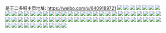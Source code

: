 是王二多呀主页地址: https://weibo.com/u/6409189721 
![](https://wx4.sinaimg.cn/mw2000/006ZKj1Lly1h9erijnoyjj30u01hcqd5.jpg) 
![](https://wx4.sinaimg.cn/mw2000/006ZKj1Lly1h9eriwpv9fj30u01407eq.jpg) 
![](https://wx4.sinaimg.cn/mw2000/006ZKj1Lly1h9eriwx24gj31400u0k0p.jpg) 
![](https://wx4.sinaimg.cn/mw2000/006ZKj1Lly1h9erix2rluj318g0jx0ym.jpg) 
![](https://wx4.sinaimg.cn/mw2000/006ZKj1Lly1h9erix8t95j318g0jxjyi.jpg) 
![](https://wx4.sinaimg.cn/mw2000/006ZKj1Lly1h9erixlabej30u0140476.jpg) 
![](https://wx4.sinaimg.cn/mw2000/006ZKj1Lly1h97uq1okwfj30u01hcqbr.jpg) 
![](https://wx4.sinaimg.cn/mw2000/006ZKj1Lly1h8xrq8a32xj30u0140tf3.jpg) 
![](https://wx4.sinaimg.cn/mw2000/006ZKj1Lly1h8xrq7y7ydj30u0140agt.jpg) 
![](https://wx4.sinaimg.cn/mw2000/006ZKj1Lly1h7y8di70e2j31sz0u0dnb.jpg) 
![](https://wx4.sinaimg.cn/mw2000/006ZKj1Lly1h7l4tkddt2j30a00a03yz.jpg) 
![](https://wx4.sinaimg.cn/mw2000/006ZKj1Lly1h76bobhpq1j31400u0104.jpg) 
![](https://wx4.sinaimg.cn/mw2000/006ZKj1Lly1h74uompqzzj30u0140djm.jpg) 
![](https://wx4.sinaimg.cn/mw2000/006ZKj1Lly1h74uon1jnyj30u01407cx.jpg) 
![](https://wx4.sinaimg.cn/mw2000/006ZKj1Lly1h6vylcfvioj30ru1faaez.jpg) 
![](https://wx4.sinaimg.cn/mw2000/006ZKj1Lly1h6shspk4hlj32c0340qv6.jpg) 
![](https://wx4.sinaimg.cn/mw2000/006ZKj1Lly1h6hzpbqo2wj30u0140acj.jpg) 
![](https://wx4.sinaimg.cn/mw2000/006ZKj1Lly1h59h9i7iyjj32c0340e82.jpg) 
![](https://wx4.sinaimg.cn/mw2000/006ZKj1Lly1h4igo6swxaj30tu0nkn97.jpg) 
![](https://wx4.sinaimg.cn/mw2000/006ZKj1Lly1h4902bu9z0j30u0145487.jpg) 
![](https://wx4.sinaimg.cn/mw2000/006ZKj1Lly1h47vfmhg0gj313u0tun4p.jpg) 
![](https://wx4.sinaimg.cn/mw2000/006ZKj1Lly1h40v80flqwj30k00zk7al.jpg) 
![](https://wx4.sinaimg.cn/mw2000/006ZKj1Lly1h3xfpyp1r7j30mi0u0mzv.jpg) 
![](https://wx4.sinaimg.cn/mw2000/006ZKj1Lly1h3rshn6rizj30u01hc1b3.jpg) 
![](https://wx4.sinaimg.cn/mw2000/006ZKj1Lly1h2rl6mv16ej30u01hctgf.jpg) 
![](https://wx4.sinaimg.cn/mw2000/006ZKj1Lly1h1ydch1rv5j30qj12g44o.jpg) 
![](https://wx4.sinaimg.cn/mw2000/006ZKj1Lly1h11hvt9wnej30u01fl1c4.jpg) 
![](https://wx4.sinaimg.cn/mw2000/006ZKj1Lly3h0hdr3h680j316o1kwhdt.jpg) 
![](https://wx4.sinaimg.cn/mw2000/006ZKj1Lly1h05qhvbho0j313u0tuaox.jpg) 
![](https://wx4.sinaimg.cn/mw2000/006ZKj1Lly1gz8jiedstdj32tc240hdu.jpg) 
![](https://wx4.sinaimg.cn/mw2000/006ZKj1Lly1gz7l05cgipj30v91ll47p.jpg) 
![](https://wx4.sinaimg.cn/mw2000/006ZKj1Lly1gyx2b2ydblj31hc0o0drg.jpg) 
![](https://wx4.sinaimg.cn/mw2000/006ZKj1Lly1gytperc3p8j32402tchdu.jpg) 
![](https://wx4.sinaimg.cn/mw2000/006ZKj1Lly1gyaovhj8wtj30u0140ahu.jpg) 
![](https://wx4.sinaimg.cn/mw2000/006ZKj1Lly1gyaotmedbsj31400u0q7a.jpg) 
![](https://wx4.sinaimg.cn/mw2000/006ZKj1Lly1gyaouizwf1j30u0140q6k.jpg) 
![](https://wx4.sinaimg.cn/mw2000/006ZKj1Lly1gxxy0xfhuuj30u00x4mzb.jpg) 
![](https://wx4.sinaimg.cn/mw2000/006ZKj1Lly1gxb45n6ir3j30u0140tdj.jpg) 
![](https://wx4.sinaimg.cn/mw2000/006ZKj1Lly1gx4c079pt6j30u01t0wtd.jpg) 
![](https://wx4.sinaimg.cn/mw2000/006ZKj1Lly1gx4c07s93sj30u01t0drk.jpg) 
![](https://wx4.sinaimg.cn/mw2000/006ZKj1Lly1gx4c08me2cj30u01t0k15.jpg) 
![](https://wx4.sinaimg.cn/mw2000/006ZKj1Lly1gvkv1snituj61400u0wm202.jpg) 
![](https://wx4.sinaimg.cn/mw2000/006ZKj1Lly1gvkv1tm826j61400u0wn502.jpg) 
![](https://wx4.sinaimg.cn/mw2000/006ZKj1Lly1gvkv1ui134j61400u0thj02.jpg) 
![](https://wx4.sinaimg.cn/mw2000/006ZKj1Lly1gvkv1v6d1aj610a0u0qbg02.jpg) 
![](https://wx4.sinaimg.cn/mw2000/006ZKj1Lly1gvkv1vyb53j611g0u0dqx02.jpg) 
![](https://wx4.sinaimg.cn/mw2000/006ZKj1Lly1gvkv1wmo45j61400u0tgs02.jpg) 
![](https://wx4.sinaimg.cn/mw2000/006ZKj1Lly1gvkv1x5mkzj60u00v6teg02.jpg) 
![](https://wx4.sinaimg.cn/mw2000/006ZKj1Lly1gvkv1ydj6qj60u01400vz02.jpg) 
![](https://wx4.sinaimg.cn/mw2000/006ZKj1Lly1gvkv1xsnrij60u01400vl02.jpg) 
![](https://wx4.sinaimg.cn/mw2000/006ZKj1Lly1gvipggji72j60u01hck4g02.jpg) 
![](https://wx4.sinaimg.cn/mw2000/006ZKj1Lly1guyv24dc7ej62yo3y8npf02.jpg) 
![](https://wx4.sinaimg.cn/mw2000/006ZKj1Lly1guyv25bmglj62tc2404qq02.jpg) 
![](https://wx4.sinaimg.cn/mw2000/006ZKj1Lly1guyv26bxwvj62402tc4qq02.jpg) 
![](https://wx4.sinaimg.cn/mw2000/006ZKj1Lly1guyv278rcsj62402tcnpd02.jpg) 
![](https://wx4.sinaimg.cn/mw2000/006ZKj1Lly1guyv2bzundj62402tc7wi02.jpg) 
![](https://wx4.sinaimg.cn/mw2000/006ZKj1Lly1guyv27tgd0j62tc240b2902.jpg) 
![](https://wx4.sinaimg.cn/mw2000/006ZKj1Lly1guyv2ak8umj62tc240kjl02.jpg) 
![](https://wx4.sinaimg.cn/mw2000/006ZKj1Lly1guyv28zub1j62402tc1kz02.jpg) 
![](https://wx4.sinaimg.cn/mw2000/006ZKj1Lly1guyv29trvtj62402tc4qq02.jpg) 
![](https://wx4.sinaimg.cn/mw2000/006ZKj1Lly1gu3o6tsd71j62tc240b2a02.jpg) 
![](https://wx4.sinaimg.cn/mw2000/006ZKj1Lly1grozbb9pdaj31400u0tat.jpg) 
![](https://wx4.sinaimg.cn/mw2000/006ZKj1Lly1gq5pb5thhqj30u01t0e5q.jpg) 
![](https://wx4.sinaimg.cn/mw2000/006ZKj1Lly1gp6cdvnoncj31400u0n06.jpg) 
![](https://wx4.sinaimg.cn/mw2000/006ZKj1Lly1gnvfs6yp4tj32402tc7wj.jpg) 
![](https://wx4.sinaimg.cn/mw2000/006ZKj1Lly1gn87ki9a9hj30u01t0wi1.jpg) 
![](https://wx4.sinaimg.cn/mw2000/006ZKj1Lly1gn87kscgpzj30u01t0wj5.jpg) 
